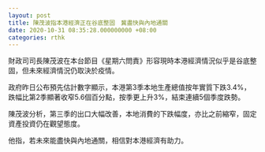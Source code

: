 ```yaml
---
layout: post
title: 陳茂波指本港經濟正在谷底整固　冀盡快與內地通關
date: 2020-10-31 08:35:28.000000000 +08:00
categories: rthk
---
```


財政司司長陳茂波在本台節目《星期六問責》形容現時本港經濟情況似乎是谷底整固，但未來經濟情況仍取決於疫情。

政府昨日公布預先估計數字顯示，本港第3季本地生產總值按年實質下跌3.4%，跌幅比第2季顯著收窄5.6個百分點，按季更上升3%，結束連續5個季度跌勢。

陳茂波分析，第三季的出口大幅改善，本地消費的下跌幅度，亦比之前縮窄，固定資產投資仍在觀望態度。

他指，若未來能盡快與內地通關，相信對本港經濟有助力。
